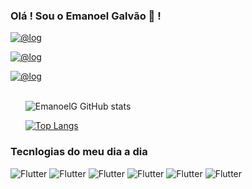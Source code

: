 ### Olá ! Sou o Emanoel Galvão 👋 !
[
    ![@log](https://img.shields.io/badge/Gmail-D14836?style=for-the-badge&logo=gmail&logoColor=white+)
](https://mail.google.com/mail/u/0/#inbox?compose=CllgCJTLpxTkKngHkrkdRjPjCFwCmPhsjqhlfhBsTMcmkPNcvStpNhfnHmpPCrqhXhSWgGPPpfg)

[
    ![@log](https://img.shields.io/badge/LinkedIn-0077B5?style=for-the-badge&logo=linkedin&logoColor=white)
](https://www.linkedin.com/in/emanoel-galv%C3%A3o-da-silva-5955811b3/)

[
    ![@log](https://img.shields.io/badge/Instagram-E4405F?style=for-the-badge&logo=instagram&logoColor=white)
](https://www.instagram.com/e_emanoel_/)
<br><br/>
<ul>

![EmanoelG GitHub stats](https://github-readme-stats.vercel.app/api?username=EmanoelG&show_icons=true&theme=radical)

[![Top Langs](https://github-readme-stats.vercel.app/api/top-langs/?username=EmanoelG)](https://github.com/EmanoelG/github-readme-stats)
</ul>

### Tecnlogias do meu dia a dia
<div style="display: inline_bloc">
 <img alt="Flutter" src="https://img.shields.io/badge/Flutter-02569B?style=for-the-badge&logo=flutter&logoColor=white"/> 
 <img alt="Flutter" src="https://img.shields.io/badge/Dart-0175C2?style=for-the-badge&logo=dart&logoColor=white"/> 
 <img alt="Flutter" src="https://img.shields.io/badge/Amazon_AWS-232F3E?style=for-the-badge&logo=amazon-aws&logoColor=white"/> 
 <img alt="Flutter" src="https://img.shields.io/badge/PostgreSQL-316192?style=for-the-badge&logo=postgresql&logoColor=white"/> 
 <img alt="Flutter" src="https://img.shields.io/badge/SQLite-07405E?style=for-the-badge&logo=sqlite&logoColor=white"/> 
 <img alt="Flutter" src="https://dtffvb2501i0o.cloudfront.net/images/logos/delphi-logo-64.webp"/> 
</div>



